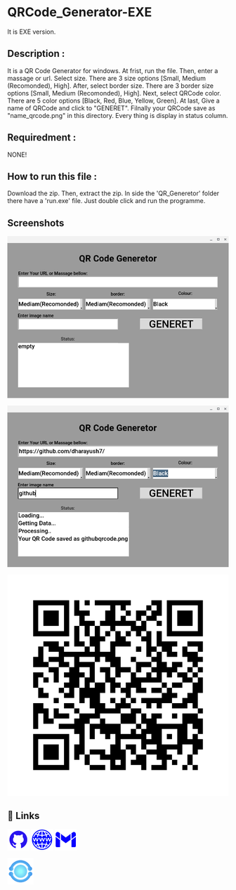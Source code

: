 
# QRCode_Generator-EXE

It is EXE version.
## Description :

It is a QR Code Generator for windows. At frist, run the file. Then, enter a massage or url. Select size. There are 3 size options [Small, Medium (Recomonded), High]. After, select border size. There are 3 border size options [Small, Medium (Recomonded), High]. Next, select QRCode color. There are 5 color options [Black, Red, Blue, Yellow, Green]. At last, Give a name of QRCode and click to "GENERET". Filnally your QRCode save as "name_qrcode.png" in this directory. Every thing is display in status column.

##  Requiredment :

NONE!
##  How to run this file :

Download the zip. Then, extract the zip. In side the 'QR_Generetor' folder there have a 'run.exe' 
file. Just double click and run the programme.

## Screenshots

![App Screenshot](https://github.com/dharayush7/pyimage/blob/image/QRCode_Generator-graphic/image2.png?raw=true)

![App Screenshot](https://github.com/dharayush7/pyimage/blob/image/QRCode_Generator-graphic/image3.png?raw=true)

![App Screenshot](https://github.com/dharayush7/pyimage/blob/image/QRCode_Generator-graphic/image4.png?raw=true)








## 🔗 Links

[![github](https://github.com/dharayush7/pyimage/blob/image/Icons/github.png?raw=true)](https://github.com/dharayush7)
[![Website](https://github.com/dharayush7/pyimage/blob/image/Icons/website.png?raw=true)](https://www.ayushprojects.gq/)
[![gmail](https://github.com/dharayush7/pyimage/blob/image/Icons/gmail.png?raw=true)](mailto:ayushdh2@gmail.com)


 
  
![Logo](https://github.com/dharayush7/pyimage/blob/image/Icons/logo.png?raw=true)

